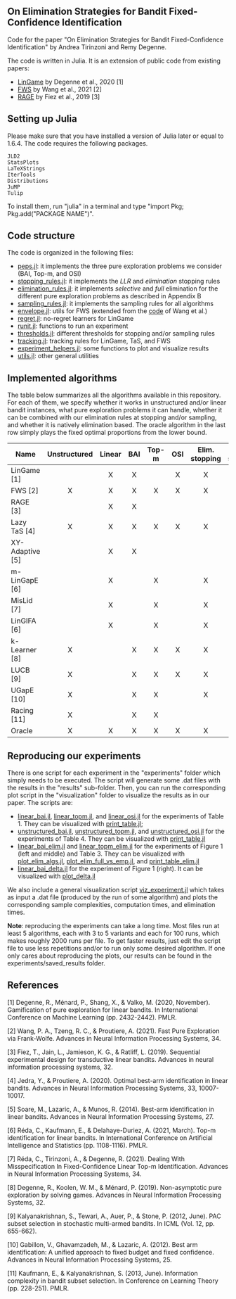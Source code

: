 ## On Elimination Strategies for Bandit Fixed-Confidence Identification

Code for the paper "On Elimination Strategies for Bandit Fixed-Confidence Identification" by Andrea Tirinzoni and Remy Degenne.

The code is written in Julia. It is an extension of public code from existing papers: 
 - [LinGame](https://github.com/xuedong/LinBAI.jl) by Degenne et al., 2020 [1]
 - [FWS](https://github.com/rctzeng/NeurIPS2021-Fast-Pure-Exploration-via-Frank-Wolfe) by Wang et al., 2021 [2]
 - [RAGE](https://github.com/fiezt/Transductive-Linear-Bandit-Code) by Fiez et al., 2019 [3]

## Setting up Julia

Please make sure that you have installed a version of Julia later or equal to 1.6.4. The code requires the following packages.
```
JLD2
StatsPlots
LaTeXStrings
IterTools
Distributions
JuMP
Tulip
```
To install them, run "julia" in a terminal and type "import Pkg; Pkg.add("PACKAGE NAME")".

## Code structure

The code is organized in the following files:

- [peps.jl](https://github.com/AndreaTirinzoni/bandit-elimination/blob/main/peps.jl): it implements the three pure exploration problems we consider (BAI, Top-m, and OSI)
- [stopping_rules.jl](https://github.com/AndreaTirinzoni/bandit-elimination/blob/main/stopping_rules.jl): it implements the *LLR* and *elimination* stopping rules
- [elimination_rules.jl](https://github.com/AndreaTirinzoni/bandit-elimination/blob/main/elimination_rules.jl): it implements *selective* and *full* elimination for the different pure exploration problems as described in Appendix B
- [sampling_rules.jl](https://github.com/AndreaTirinzoni/bandit-elimination/blob/main/sampling_rules.jl): it implements the sampling rules for all algorithms
- [envelope.jl](https://github.com/AndreaTirinzoni/bandit-elimination/blob/main/envelope.jl): utils for FWS (extended from the [code](https://github.com/rctzeng/NeurIPS2021-Fast-Pure-Exploration-via-Frank-Wolfe) of Wang et al.)
- [regret.jl](https://github.com/AndreaTirinzoni/bandit-elimination/blob/main/regret.jl): no-regret learners for LinGame
- [runit.jl](https://github.com/AndreaTirinzoni/bandit-elimination/blob/main/runit.jl): functions to run an experiment
- [thresholds.jl](https://github.com/AndreaTirinzoni/bandit-elimination/blob/main/thresholds.jl): different thresholds for stopping and/or sampling rules
- [tracking.jl](https://github.com/AndreaTirinzoni/bandit-elimination/blob/main/tracking.jl): tracking rules for LinGame, TaS, and FWS
- [experiment_helpers.jl](https://github.com/AndreaTirinzoni/bandit-elimination/blob/main/experiment_helpers.jl): some functions to plot and visualize results
- [utils.jl](https://github.com/AndreaTirinzoni/bandit-elimination/blob/main/utils.jl): other general utilities

## Implemented algorithms

The table below summarizes all the algorithms available in this repository. For each of them, we specify whether it works in unstructured and/or linear bandit instances, what pure exploration problems it can handle, whether it can be combined with our elimination rules at stopping and/or sampling, and whether it is natively elimination based. The oracle algorithm in the last row simply plays the fixed optimal proportions from the lower bound.

| Name        | Unstructured | Linear | BAI | Top-m | OSI | Elim. stopping | Elim. sampling | Native elim. |
| ----------- | :-----------: | :-----------: | :-----------: | :-----------: | :-----------: | :-----------: | :-----------: | :-----------: |
| LinGame [1] | | X | X | | X | X | X | |
| FWS [2] | X | X | X | X | X | X | X | |
| RAGE [3] | | X | X | | | | | X |
| Lazy TaS [4] | X | X | X | X | X | X | X | |
| XY-Adaptive [5] | | X | X | | | | | X |
| m-LinGapE [6] | | X | | X | | X | X | |
| MisLid [7] | | X | | X | | X | X | |
| LinGIFA [6] | | X | | X | | X | | |
| k-Learner [8] | X | | X | X | X | X | X | |
| LUCB [9] | X | | X | X | X | X | X | |
| UGapE [10] | X | | X | X | | X | | |
| Racing [11] | X | | X | X | | | | X |
| Oracle | X | X | X | X | X | X | X | |


## Reproducing our experiments

There is one script for each experiment in the "experiments" folder which simply needs to be executed. The script will generate some .dat files with the results in the "results" sub-folder. Then, you can run the corresponding plot script in the "visualization" folder to visualize the results as in our paper. The scripts are:

- [linear_bai.jl](https://github.com/AndreaTirinzoni/bandit-elimination/blob/main/experiments/linear_bai.jl), [linear_topm.jl](https://github.com/AndreaTirinzoni/bandit-elimination/blob/main/experiments/linear_topm.jl), and [linear_osi.jl](https://github.com/AndreaTirinzoni/bandit-elimination/blob/main/experiments/linear_osi.jl) for the experiments of Table 1. They can be visualized with [print_table.jl](https://github.com/AndreaTirinzoni/bandit-elimination/blob/main/experiments/visualization/print_table.jl);
- [unstructured_bai.jl](https://github.com/AndreaTirinzoni/bandit-elimination/blob/main/experiments/unstructured_bai.jl), [unstructured_topm.jl](https://github.com/AndreaTirinzoni/bandit-elimination/blob/main/experiments/unstructured_topm.jl), and [unstructured_osi.jl](https://github.com/AndreaTirinzoni/bandit-elimination/blob/main/experiments/unstructured_osi.jl) for the experiments of Table 4. They can be visualized with [print_table.jl](https://github.com/AndreaTirinzoni/bandit-elimination/blob/main/experiments/visualization/print_table.jl)
- [linear_bai_elim.jl]() and [linear_topm_elim.jl]() for the experiments of Figure 1 (left and middle) and Table 3. They can be visualized with [plot_elim_algs.jl](https://github.com/AndreaTirinzoni/bandit-elimination/blob/main/experiments/visualization/plot_elim_algs.jl), [plot_elim_full_vs_emp.jl](https://github.com/AndreaTirinzoni/bandit-elimination/blob/main/experiments/visualization/plot_elim_full_vs_emp.jl), and [print_table_elim.jl](https://github.com/AndreaTirinzoni/bandit-elimination/blob/main/experiments/visualization/print_table_elim.jl)
- [linear_bai_delta.jl](https://github.com/AndreaTirinzoni/bandit-elimination/blob/main/experiments/linear_bai_delta.jl) for the experiment of Figure 1 (right). It can be visualized with [plot_delta.jl](https://github.com/AndreaTirinzoni/bandit-elimination/blob/main/experiments/visualization/plot_delta.jl)
 
We also include a general visualization script [viz_experiment.jl](https://github.com/AndreaTirinzoni/bandit-elimination/blob/main/experiments/visualization/viz_experiment.jl) which takes as input a .dat file (produced by the run of some algorithm) and plots the corresponding sample complexities, computation times, and elimination times.

**Note**: reproducing the experiments can take a long time. Most files run at least 5 algorithms, each with 3 to 5 variants and each for 100 runs, which makes roughly 2000 runs per file. To get faster results, just edit the script file to use less repetitions and/or to run only some desired algorithm. If one only cares about reproducing the plots, our results can be found in the experiments/saved_results folder.

## References

[1] Degenne, R., Ménard, P., Shang, X., & Valko, M. (2020, November). Gamification of pure exploration for linear bandits. In International Conference on Machine Learning (pp. 2432-2442). PMLR.

[2] Wang, P. A., Tzeng, R. C., & Proutiere, A. (2021). Fast Pure Exploration via Frank-Wolfe. Advances in Neural Information Processing Systems, 34.

[3] Fiez, T., Jain, L., Jamieson, K. G., & Ratliff, L. (2019). Sequential experimental design for transductive linear bandits. Advances in neural information processing systems, 32.

[4] Jedra, Y., & Proutiere, A. (2020). Optimal best-arm identification in linear bandits. Advances in Neural Information Processing Systems, 33, 10007-10017.

[5] Soare, M., Lazaric, A., & Munos, R. (2014). Best-arm identification in linear bandits. Advances in Neural Information Processing Systems, 27.

[6] Réda, C., Kaufmann, E., & Delahaye-Duriez, A. (2021, March). Top-m identification for linear bandits. In International Conference on Artificial Intelligence and Statistics (pp. 1108-1116). PMLR.

[7] Réda, C., Tirinzoni, A., & Degenne, R. (2021). Dealing With Misspecification In Fixed-Confidence Linear Top-m Identification. Advances in Neural Information Processing Systems, 34.

[8] Degenne, R., Koolen, W. M., & Ménard, P. (2019). Non-asymptotic pure exploration by solving games. Advances in Neural Information Processing Systems, 32.

[9] Kalyanakrishnan, S., Tewari, A., Auer, P., & Stone, P. (2012, June). PAC subset selection in stochastic multi-armed bandits. In ICML (Vol. 12, pp. 655-662).

[10] Gabillon, V., Ghavamzadeh, M., & Lazaric, A. (2012). Best arm identification: A unified approach to fixed budget and fixed confidence. Advances in Neural Information Processing Systems, 25.

[11] Kaufmann, E., & Kalyanakrishnan, S. (2013, June). Information complexity in bandit subset selection. In Conference on Learning Theory (pp. 228-251). PMLR.
